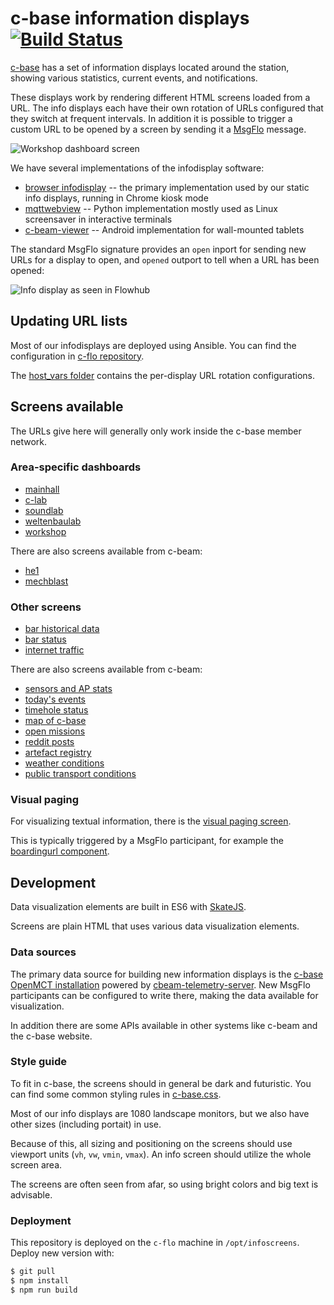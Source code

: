c-base information displays [![Build Status](https://travis-ci.org/c-base/infoscreens.svg?branch=master)](https://travis-ci.org/c-base/infoscreens)
===========================

[c-base](https://c-base.org/) has a set of information displays located around the station, showing various statistics, current events, and notifications.

These displays work by rendering different HTML screens loaded from a URL. The info displays each have their own rotation of URLs configured that they switch at frequent intervals. In addition it is possible to trigger a custom URL to be opened by a screen by sending it a [MsgFlo](https://msgflo.org/) message.

![Workshop dashboard screen](https://i.imgur.com/ivhN7z1.jpg)

We have several implementations of the infodisplay software:

* [browser infodisplay](https://github.com/c-base/infoscreens/tree/master/infodisplay) -- the primary implementation used by our static info displays, running in Chrome kiosk mode
* [mqttwebview](https://github.com/c-base/mqttwebview) -- Python implementation mostly used as Linux screensaver in interactive terminals
* [c-beam-viewer](https://github.com/c-base/c-beam-viewer) -- Android implementation for wall-mounted tablets

The standard MsgFlo signature provides an `open` inport for sending new URLs for a display to open, and `opened` outport to tell when a URL has been opened:

![Info display as seen in Flowhub](https://i.imgur.com/iRbjFdH.png)

## Updating URL lists

Most of our infodisplays are deployed using Ansible. You can find the configuration in [c-flo repository](https://github.com/c-base/c-flo/tree/master/ansible).

The [host\_vars folder](https://github.com/c-base/c-flo/tree/master/ansible/host_vars) contains the per-display URL rotation configurations.

## Screens available

The URLs give here will generally only work inside the c-base member network.

### Area-specific dashboards

* [mainhall](http://c-flo.cbrp3.c-base.org/mainhall/)
* [c-lab](http://c-flo.cbrp3.c-base.org/c_lab/)
* [soundlab](http://c-flo.cbrp3.c-base.org/soundlab/)
* [weltenbaulab](http://c-flo.cbrp3.c-base.org/weltenbaulab/)
* [workshop](http://c-flo.cbrp3.c-base.org/workshop/)

There are also screens available from c-beam:

* [he1](https://c-beam.cbrp3.c-base.org/he1display)
* [mechblast](https://c-beam.cbrp3.c-base.org/mechdisplay)

### Other screens

* [bar historical data](http://c-flo.cbrp3.c-base.org/bar-history/)
* [bar status](http://c-flo.cbrp3.c-base.org/bar-status/)
* [internet traffic](http://c-flo.cbrp3.c-base.org/internet/)

There are also screens available from c-beam:

* [sensors and AP stats](https://c-beam.cbrp3.c-base.org/sensors)
* [today's events](https://c-beam.cbrp3.c-base.org/events)
* [timehole status](https://c-beam.cbrp3.c-base.org/ceitloch)
* [map of c-base](https://c-beam.cbrp3.c-base.org/c-base-map/)
* [open missions](https://c-beam.cbrp3.c-base.org/missions)
* [reddit posts](https://c-beam.cbrp3.c-base.org/reddit)
* [artefact registry](https://c-beam.cbrp3.c-base.org/artefacts)
* [weather conditions](https://c-beam.cbrp3.c-base.org/weather)
* [public transport conditions](https://c-beam.cbrp3.c-base.org/bvg)

### Visual paging

For visualizing textual information, there is the [visual paging screen](http://c-flo.cbrp3.c-base.org/visual-paging/).

This is typically triggered by a MsgFlo participant, for example the [boardingurl component](https://github.com/c-base/c-flo/blob/master/components/boardingurl.py).

## Development

Data visualization elements are built in ES6 with [SkateJS](http://skatejs.netlify.com/).

Screens are plain HTML that uses various data visualization elements.

### Data sources

The primary data source for building new information displays is the [c-base OpenMCT installation](http://openmct.cbrp3.c-base.org/) powered by [cbeam-telemetry-server](https://github.com/c-base/cbeam-telemetry-server). New MsgFlo participants can be configured to write there, making the data available for visualization.

In addition there are some APIs available in other systems like c-beam and the c-base website.

### Style guide

To fit in c-base, the screens should in general be dark and futuristic. You can find some common styling rules in [c-base.css](https://github.com/c-base/infoscreens/blob/master/theme/c-base.css).

Most of our info displays are 1080 landscape monitors, but we also have other sizes (including portait) in use.

Because of this, all sizing and positioning on the screens should use viewport units (`vh`, `vw`, `vmin`, `vmax`). An info screen should utilize the whole screen area.

The screens are often seen from afar, so using bright colors and big text is advisable.

### Deployment

This repository is deployed on the `c-flo` machine in `/opt/infoscreens`. Deploy new version with:

```bash
$ git pull
$ npm install
$ npm run build
```

